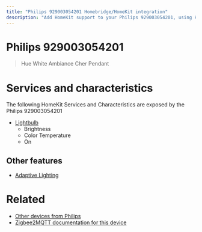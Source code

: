 ```yaml
---
title: "Philips 929003054201 Homebridge/HomeKit integration"
description: "Add HomeKit support to your Philips 929003054201, using Homebridge, Zigbee2MQTT and homebridge-z2m."
---
```

<!---
This file has been GENERATED using src/docgen/docgen.ts
DO NOT EDIT THIS FILE MANUALLY!
-->
# Philips 929003054201
> Hue White Ambiance Cher Pendant


# Services and characteristics
The following HomeKit Services and Characteristics are exposed by
the Philips 929003054201

* [Lightbulb](../../light.md)
  * Brightness
  * Color Temperature
  * On

## Other features
* [Adaptive Lighting](../../light.md)

# Related
* [Other devices from Philips](../index.md#philips)
* [Zigbee2MQTT documentation for this device](https://www.zigbee2mqtt.io/devices/929003054201.html)